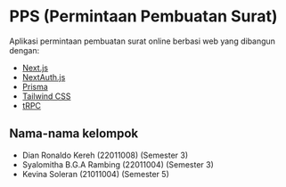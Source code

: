 # PPS (Permintaan Pembuatan Surat)

Aplikasi permintaan pembuatan surat online berbasi web yang dibangun dengan:

- [Next.js](https://nextjs.org)
- [NextAuth.js](https://next-auth.js.org)
- [Prisma](https://prisma.io)
- [Tailwind CSS](https://tailwindcss.com)
- [tRPC](https://trpc.io)

## Nama-nama kelompok

- Dian Ronaldo Kereh (22011008) (Semester 3)
- Syalomitha B.G.A Rambing (22011004) (Semester 3)
- Kevina Soleran (21011004) (Semester 5)